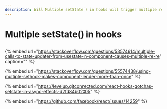 ```yaml
---
description: Will Multiple setState() in hooks will trigger multiple renders?
---
```


# Multiple setState\(\) in hooks

## 

{% embed url="https://stackoverflow.com/questions/53574614/multiple-calls-to-state-updater-from-usestate-in-component-causes-multiple-re-re" caption="" %}



{% embed url="https://stackoverflow.com/questions/55574438/using-multiple-sethook-makes-component-render-more-than-once" %}

{% embed url="https://levelup.gitconnected.com/react-hooks-gotchas-setstate-in-async-effects-d2fd84b02305" %}

{% embed url="https://github.com/facebook/react/issues/14259" %}



